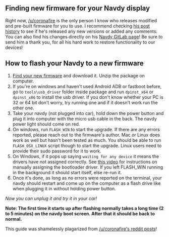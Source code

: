 ## Finding new firmware for your Navdy display

Right now, [/u/coronafire](https://www.reddit.com/user/coronafire/) is the only person I know who releases modified and pre-built firmware for you to use.  I recommend checking [his post history](https://www.reddit.com/user/coronafire/submitted/) to see if he's released any new versions or added any comments.  You can also find his changes directly on his [Navdy GitLab page](https://gitlab.com/alelec/navdy/)! Be sure to send him a thank you, for all his hard work to restore functionality to our devices!


## How to flash your Navdy to a new firmware

1. [Find your new firmware](#finding-new-firmware-for-your-navdy-display) and download it.  Unzip the package on computer.
2. If you're on windows and haven't used Android ADB or fastboot before, go to `tools\usb_driver` folder inside package and run `dpinst_x64` or `dpinst_x86` to install the usb driver. If you don't know whether your PC is 32 or 64 bit don't worry, try running one and if it doesn't work run the other one.
3. Take your navdy (not plugged into car), hold down the power button and plug it into computer with the micro usb cable in the back. The navdy power light should come on red.
4. On windows, run `FLASH_WIN` to start the upgrade. If there are any errors reported, please reach out to the firmware's author. Mac or Linux does work as well but hasn't been tested as much. You should be able to run `FLASH_OSX_LINUX` script though to start the upgrade. Linux users need to provide their sudo password for it to work.
5. On Windows, if it pops up saying `waiting for any device` it means the drivers have not assigned correctly. See [this video](https://youtu.be/8y6fDrXjEQ4) for instructions on manually assigning the bootloader driver. If you left FLASH_WIN running in the background it should start itself, else re-run it.
6. Once it's done, as long as no errors were reported on the terminal, your navdy should restart and come up on the computer as a flash drive like when plugging it in without holding power button.

*Now you can unplug it and try it in your car!*

**Note: The first time it starts up after flashing normally takes a long time (2 to 5 minutes) on the navdy boot screen. After that it should be back to normal.**

This guide was shamelessly plagarized from [/u/coronafire's reddit posts](https://www.reddit.com/r/navdy/comments/8g6sdi/howto_update_your_display_firmware_and_hack_it/)!
